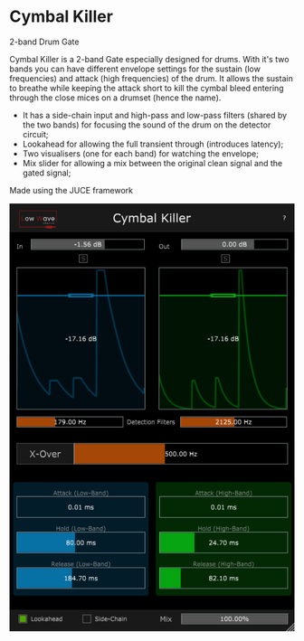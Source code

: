 # Cymbal Killer
2-band Drum Gate

Cymbal Killer is a 2-band Gate especially designed for drums. 
With it's two bands you can have different envelope settings for the sustain (low frequencies) and attack (high frequencies) of the drum.
It allows the sustain to breathe while keeping the attack short to kill the cymbal bleed entering through the close mices on a drumset (hence the name).

- It has a side-chain input and high-pass and low-pass filters (shared by the two bands) for focusing the sound of the drum on the detector circuit;
- Lookahead for allowing the full transient through (introduces latency);
- Two visualisers (one for each band) for watching the envelope;
- Mix slider for allowing a mix between the original clean signal and the gated signal;

Made using the JUCE framework


![Screenshot](cymbalkiller2.png)
